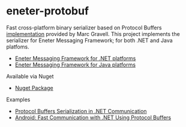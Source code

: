 # eneter-protobuf
Fast cross-platform binary serializer based on Protocol Buffers [implementation](https://github.com/protobuf-net/protobuf-net) provided by Marc Gravell.
This project implements the serializer for Eneter Messaging Framework; for both .NET and Java platfoms.

* [Eneter Messaging Framework for .NET platforms](https://github.com/ng-eneter/eneter-net)
* [Eneter Messaging Framework for Java platforms](https://github.com/ng-eneter/eneter-java)

Available via Nuget
* [Nuget Package](https://www.nuget.org/packages/Eneter.Protobuf.Serializer/)


Examples
* [Protocol Buffers Serialization in .NET Communication](http://eneter.blogspot.com/2013/08/protobuf-serializer-for-net.html)
* [Android: Fast Communication with .NET Using Protocol Buffers](https://www.codeproject.com/Articles/640249/Android-Fast-Communication-with-NET-Using-Protocol)
